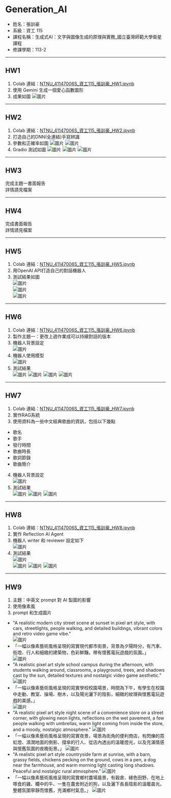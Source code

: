 # Generation_AI

- 姓名：張訓豪
- 系級：資工 115
- 課程名稱：生成式AI：文字與圖像生成的原理與實務_國立臺灣師範大學衛星課程
- 修課學期：113-2

---

## HW1

1. Colab 連結：[NTNU_41147006S_資工115_張訓豪_HW1.ipynb](https://colab.research.google.com/drive/1vYjFXjYaOafzweyWzKbFmQfy4ytYD4Hu?usp=sharing)
2. 使用 Gemini 生成一個愛心函數圖形
3. 成果如圖
![圖片](images/hw1-1.png)

---

## HW2

1. Colab 連結：[NTNU_41147006S_資工115_張訓豪_HW2.ipynb](https://colab.research.google.com/drive/1ZRq9PwEPcd7xEvnU-Kiog8aaawrO7b0c?usp=sharing)
2. 打造自己的DNN(全連結)手寫辨識
3. 參數和正確率如圖
![圖片](images/hw2-4.png)
![圖片](images/hw2-5.png)
4. Gradio 測試如圖
![圖片](images/hw2-1.png)
![圖片](images/hw2-2.png)
![圖片](images/hw2-3.png)

---

## HW3

完成主題一書面報告   
詳情請見檔案

---

## HW4

完成書面報告  
詳情請見檔案

---

## HW5

1. Colab 連結：[NTNU_41147006S_資工115_張訓豪_HW5.ipynb](https://colab.research.google.com/drive/14hw7wnQ9tEs9si_dIh_F1EtdAF0bpiji?usp=sharing)
2. 用OpenAI API打造自己的對話機器人  
3. 測試結果如圖  
![圖片](images/hw5-1.png)  
![圖片](images/hw5-2.png)  
![圖片](images/hw5-3.png)

---

## HW6

1. Colab 連結：[NTNU_41147006S_資工115_張訓豪_HW6.ipynb](https://colab.research.google.com/drive/1YSl_A1uoNj4N4BJYbRyqEGMpxSUiO-3L?usp=sharing)  
2. 製作主題一：更改上週作業成可以持續對話的版本  
3. 機器人背景設定  
![圖片](images/hw6-1.png)  
4. 機器人使用模型  
![圖片](images/hw6-2.png)  
5. 測試結果  
![圖片](images/hw6-3.png)
![圖片](images/hw6-4.png)
![圖片](images/hw6-5.png)
![圖片](images/hw6-6.png)

---

## HW7

1. Colab 連結：[NTNU_41147006S_資工115_張訓豪_HW7.ipynb](https://colab.research.google.com/drive/1Vch591ZmTa7b3PYaexJynDkxUhAE74AY?usp=sharing)  
2. 實作RAG系統
3. 使用資料為一些中文經典歌曲的資訊，包括以下幾點  
  - 歌名  
  - 歌手  
  - 發行時間  
  - 歌曲時長  
  - 歌詞節錄  
  - 歌曲簡介  
4. 機器人背景設定  
![圖片](images/hw7-4.png)  
5. 測試結果  
![圖片](images/hw7-1.png)
![圖片](images/hw7-2.png)
![圖片](images/hw7-3.png)

---

## HW8

1. Colab 連結：[NTNU_41147006S_資工115_張訓豪_HW8.ipynb](https://colab.research.google.com/drive/11CW4XpvhaMVYF8qQ3jLKY1LVaim3HmIM?usp=sharing)
2. 實作 Reflection AI Agent  
3. 機器人 writer 和 reviewer 設定如下  
![圖片](images/hw8-1.png)  
4. 測試結果  
![圖片](images/hw8-2.png)  
![圖片](images/hw8-3.png)
![圖片](images/hw8-4.png)
![圖片](images/hw8-5.png)

---

## HW9

1. 主題：中英文 prompt 對 AI 製圖的影響
2. 使用像素風
3. prompt 和生成圖片
  - "A realistic modern city street scene at sunset in pixel art style, with cars, streetlights, people walking, and detailed buildings, vibrant colors and retro video game vibe."  
    ![圖片](images/hw9-1.png)  
  - 「一幅以像素藝術風格呈現的寫實現代都市街景，背景為夕陽時分，有汽車、街燈、行人和細緻的建築物，色彩鮮豔，帶有懷舊電玩遊戲的氛圍。」  
    ![圖片](images/hw9-2.png)  
  - "A realistic pixel art style school campus during the afternoon, with students walking around, classrooms, a playground, trees, and shadows cast by the sun, detailed textures and nostalgic video game aesthetic."  
    ![圖片](images/hw9-3.png)  
  - 「一幅以像素藝術風格呈現的寫實學校校園場景，時間為下午，有學生在校園中走動、教室、操場、樹木，以及陽光灑下的陰影，細緻的紋理與懷舊電玩遊戲的美感。」  
    ![圖片](images/hw9-4.png)  
  - "A realistic pixel art style night scene of a convenience store on a street corner, with glowing neon lights, reflections on the wet pavement, a few people walking with umbrellas, warm light coming from inside the store, and a moody, nostalgic atmosphere."
    ![圖片](images/hw9-5.png)  
  - 「一幅以像素藝術風格呈現的寫實夜景，場景為街角的便利商店，有閃爍的霓虹燈、濕潤地面的倒影、撐傘的行人、從店內透出的溫暖燈光，以及充滿情感與懷舊氛圍的夜晚街景。」
    ![圖片](images/hw9-6.png)  
  - "A realistic pixel art style countryside farm at sunrise, with a barn, grassy fields, chickens pecking on the ground, cows in a pen, a dog near the farmhouse, and warm morning light casting long shadows. Peaceful and nostalgic rural atmosphere."
    ![圖片](images/hw9-7.png)  
  - 「一幅以像素藝術風格呈現的寫實鄉村農場晨景，有穀倉、綠色田野、在地上啄食的雞、欄中的牛、一隻在農舍附近的狗，以及灑下長長陰影的溫暖晨光。整體氛圍寧靜而懷舊，充滿鄉村氣息。」
    ![圖片](images/hw9-8.png)  
